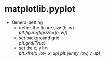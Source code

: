 # matplotlib.pyplot
* General Setting
  * define the figure size (h, w)  
  *plt.figure(figsize=(h, w))*
  * set background grid  
  *plt.grid(True)*
  * set the x, y lim  
  *plt.xlim(x_low, x_up)*
  *plt.ylim(y_low, y_up)*
